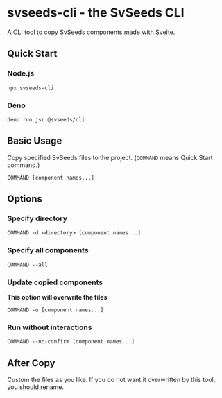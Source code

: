# svseeds-cli - the SvSeeds CLI
A CLI tool to copy SvSeeds components made with Svelte.

## Quick Start
### Node.js
```
npx svseeds-cli
```

### Deno
```
deno run jsr:@svseeds/cli
```

## Basic Usage
Copy specified SvSeeds files to the project. (`COMMAND` means Quick Start command.)
```
COMMAND [component names...]
```

## Options
### Specify directory
```
COMMAND -d <directory> [component names...]
```

### Specify all components
```
COMMAND --all
```

### Update copied components
**This option will overwrite the files**
```
COMMAND -u [component names...]
```

### Run without interactions
```
COMMAND --no-confirm [component names...]
```

## After Copy
Custom the files as you like. If you do not want it overwritten by this tool, you should rename.
